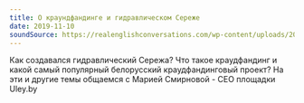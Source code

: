 ```yaml
---
title: О краундфандинге и гидравлическом Сереже
date: 2019-11-10
soundSource: https://realenglishconversations.com/wp-content/uploads/2018/11/Driving-English-Conversation-Sample.mp3
---
```


Как создавался гидравлический Сережа? Что такое краудфандинг и какой самый популярный белорусский краудфандинговый проект? На эти и другие темы общаемся с Марией Смирновой - СЕО площадки Uley.by

